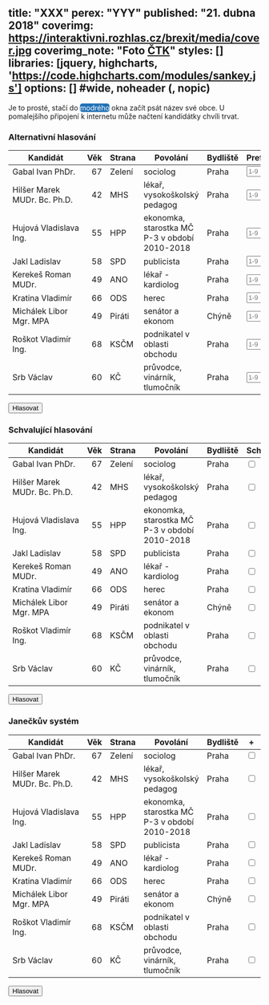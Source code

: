title: "XXX"
perex: "YYY"
published: "21. dubna 2018"
coverimg: https://interaktivni.rozhlas.cz/brexit/media/cover.jpg
coverimg_note: "Foto <a href='#'>ČTK</a>"
styles: []
libraries: [jquery, highcharts, 'https://code.highcharts.com/modules/sankey.js']
options: [] #wide, noheader (, nopic)
---

Je to prosté, stačí do <span style="background-color: #2171b5;color: white;display: inline;border-radius: 5px;">modrého</span> okna začít psát název své obce. U pomalejšího připojení k internetu může načtení kandidátky chvíli trvat.

<wide>
<div id="container">
<div id="alternativni">

<h3>Alternativní hlasování</h3>
<table>
<thead><tr>
<th>Kandidát</th>
<th align="right">Věk</th>
<th>Strana</th>
<th>Povolání</th>
<th>Bydliště</th>
<th>Preference</th>
</tr>
</thead>
<tbody><tr>
<td>Gabal Ivan PhDr.</td>
<td align="right">67</td>
<td>Zelení</td>
<td>sociolog</td>
<td>Praha</td>
<td><input type="number" min="1" max="9" step="1" placeholder="1-9" class="alternativni" id="1"></td>
</tr>
<tr>
<td>Hilšer Marek MUDr. Bc. Ph.D.</td>
<td align="right">42</td>
<td>MHS</td>
<td>lékař, vysokoškolský pedagog</td>
<td>Praha</td>
<td><input type="number" min="1" max="9" step="1" placeholder="1-9" class="alternativni" id="2"></td>
</tr>
<tr>
<td>Hujová Vladislava Ing.</td>
<td align="right">55</td>
<td>HPP</td>
<td>ekonomka, starostka MČ P-3 v období 2010-2018</td>
<td>Praha</td>
<td><input type="number" min="1" max="9" step="1" placeholder="1-9" class="alternativni" id="3"></td>
</tr>
<tr>
<td>Jakl Ladislav</td>
<td align="right">58</td>
<td>SPD</td>
<td>publicista</td>
<td>Praha</td>
<td><input type="number" min="1" max="9" step="1" placeholder="1-9" class="alternativni" id="4"></td>
</tr>
<tr>
<td>Kerekeš Roman MUDr.</td>
<td align="right">49</td>
<td>ANO</td>
<td>lékař - kardiolog</td>
<td>Praha</td>
<td><input type="number" min="1" max="9" step="1" placeholder="1-9" class="alternativni" id="5"></td>
</tr>
<tr>
<td>Kratina Vladimír</td>
<td align="right">66</td>
<td>ODS</td>
<td>herec</td>
<td>Praha</td>
<td><input type="number" min="1" max="9" step="1" placeholder="1-9" class="alternativni" id="6"></td>
</tr>
<tr>
<td>Michálek Libor Mgr. MPA</td>
<td align="right">49</td>
<td>Piráti</td>
<td>senátor a ekonom</td>
<td>Chýně</td>
<td><input type="number" min="1" max="9" step="1" placeholder="1-9" class="alternativni" id="7"></td>
</tr>
<tr>
<td>Roškot Vladimír Ing.</td>
<td align="right">68</td>
<td>KSČM</td>
<td>podnikatel v oblasti obchodu</td>
<td>Praha</td>
<td><input type="number" min="1" max="9" step="1" placeholder="1-9" class="alternativni" id="8"></td>
</tr>
<tr>
<td>Srb Václav</td>
<td align="right">60</td>
<td>KČ</td>
<td>průvodce, vinárník, tlumočník</td>
<td>Praha</td>
<td><input type="number" min="1" max="9" step="1" placeholder="1-9" class="alternativni" id="9"></td>
</tr>
</tbody></table>

</div>

<div id="hlasovat">
<button type="button" id="hlasovaniAlternativni" onClick="hlasovani('alternativni')">Hlasovat</button>
</div>

</div>
</wide>

<wide>
<div id="container">
<div id="approval">

<h3>Schvalující hlasování</h3>
<table>
<thead><tr>
<th>Kandidát</th>
<th align="right">Věk</th>
<th>Strana</th>
<th>Povolání</th>
<th>Bydliště</th>
<th>Schválení</th>
</tr>
</thead>
<tbody><tr>
<td>Gabal Ivan PhDr.</td>
<td align="right">67</td>
<td>Zelení</td>
<td>sociolog</td>
<td>Praha</td>
<td><input type="checkbox" class="approval" id="1"></td>
</tr>
<tr>
<td>Hilšer Marek MUDr. Bc. Ph.D.</td>
<td align="right">42</td>
<td>MHS</td>
<td>lékař, vysokoškolský pedagog</td>
<td>Praha</td>
<td><input type="checkbox" class="approval" id="2"></td>
</tr>
<tr>
<td>Hujová Vladislava Ing.</td>
<td align="right">55</td>
<td>HPP</td>
<td>ekonomka, starostka MČ P-3 v období 2010-2018</td>
<td>Praha</td>
<td><input type="checkbox" class="approval" id="3"></td>
</tr>
<tr>
<td>Jakl Ladislav</td>
<td align="right">58</td>
<td>SPD</td>
<td>publicista</td>
<td>Praha</td>
<td><input type="checkbox" class="approval" id="4"></td>
</tr>
<tr>
<td>Kerekeš Roman MUDr.</td>
<td align="right">49</td>
<td>ANO</td>
<td>lékař - kardiolog</td>
<td>Praha</td>
<td><input type="checkbox" class="approval" id="5"></td>
</tr>
<tr>
<td>Kratina Vladimír</td>
<td align="right">66</td>
<td>ODS</td>
<td>herec</td>
<td>Praha</td>
<td><input type="checkbox" class="approval" id="6"></td>
</tr>
<tr>
<td>Michálek Libor Mgr. MPA</td>
<td align="right">49</td>
<td>Piráti</td>
<td>senátor a ekonom</td>
<td>Chýně</td>
<td><input type="checkbox" class="approval" id="7"></td>
</tr>
<tr>
<td>Roškot Vladimír Ing.</td>
<td align="right">68</td>
<td>KSČM</td>
<td>podnikatel v oblasti obchodu</td>
<td>Praha</td>
<td><input type="checkbox" class="approval" id="8"></td>
</tr>
<tr>
<td>Srb Václav</td>
<td align="right">60</td>
<td>KČ</td>
<td>průvodce, vinárník, tlumočník</td>
<td>Praha</td>
<td><input type="checkbox" class="approval" id="9"></td>
</tr>
</tbody></table>

</div>

<div id="hlasovat">
<button type="button" id="hlasovaniApproval" onClick="hlasovani('approval')">Hlasovat</button>
</div>

</div>
</wide>

<wide>
<div id="container">
<div id="janecek">

<h3>Janečkův systém</h3>
<table>
<thead><tr>
<th>Kandidát</th>
<th align="right">Věk</th>
<th>Strana</th>
<th>Povolání</th>
<th>Bydliště</th>
<th>+</th>
<th>-</th>
</tr>
</thead>
<tbody><tr>
<td>Gabal Ivan PhDr.</td>
<td align="right">67</td>
<td>Zelení</td>
<td>sociolog</td>
<td>Praha</td>
<td><input type="checkbox" class="janecekplus" id="1" onClick="janecekCall()"></td>
<td><input type="checkbox" class="janecekminus" id="1" onClick="janecekCall()" disabled="true"></td>
</tr>
<tr>
<td>Hilšer Marek MUDr. Bc. Ph.D.</td>
<td align="right">42</td>
<td>MHS</td>
<td>lékař, vysokoškolský pedagog</td>
<td>Praha</td>
<td><input type="checkbox" class="janecekplus" id="2" onClick="janecekCall()"></td>
<td><input type="checkbox" class="janecekminus" id="2" onClick="janecekCall()" disabled="true"></td>
</tr>
<tr>
<td>Hujová Vladislava Ing.</td>
<td align="right">55</td>
<td>HPP</td>
<td>ekonomka, starostka MČ P-3 v období 2010-2018</td>
<td>Praha</td>
<td><input type="checkbox" class="janecekplus" id="3" onClick="janecekCall()"></td>
<td><input type="checkbox" class="janecekminus" id="3" onClick="janecekCall()" disabled="true"></td>
</tr>
<tr>
<td>Jakl Ladislav</td>
<td align="right">58</td>
<td>SPD</td>
<td>publicista</td>
<td>Praha</td>
<td><input type="checkbox" class="janecekplus" id="4" onClick="janecekCall()"></td>
<td><input type="checkbox" class="janecekminus" id="4" onClick="janecekCall()" disabled="true"></td>
</tr>
<tr>
<td>Kerekeš Roman MUDr.</td>
<td align="right">49</td>
<td>ANO</td>
<td>lékař - kardiolog</td>
<td>Praha</td>
<td><input type="checkbox" class="janecekplus" id="5" onClick="janecekCall()"></td>
<td><input type="checkbox" class="janecekminus" id="5" onClick="janecekCall()" disabled="true"></td>
</tr>
<tr>
<td>Kratina Vladimír</td>
<td align="right">66</td>
<td>ODS</td>
<td>herec</td>
<td>Praha</td>
<td><input type="checkbox" class="janecekplus" id="6" onClick="janecekCall()"></td>
<td><input type="checkbox" class="janecekminus" id="6" onClick="janecekCall()" disabled="true"></td>
</tr>
<tr>
<td>Michálek Libor Mgr. MPA</td>
<td align="right">49</td>
<td>Piráti</td>
<td>senátor a ekonom</td>
<td>Chýně</td>
<td><input type="checkbox" class="janecekplus" id="7" onClick="janecekCall()"></td>
<td><input type="checkbox" class="janecekminus" id="7" onClick="janecekCall()" disabled="true"></td>
</tr>
<tr>
<td>Roškot Vladimír Ing.</td>
<td align="right">68</td>
<td>KSČM</td>
<td>podnikatel v oblasti obchodu</td>
<td>Praha</td>
<td><input type="checkbox" class="janecekplus" id="8" onClick="janecekCall()"></td>
<td><input type="checkbox" class="janecekminus" id="8" onClick="janecekCall()" disabled="true"></td>
</tr>
<tr>
<td>Srb Václav</td>
<td align="right">60</td>
<td>KČ</td>
<td>průvodce, vinárník, tlumočník</td>
<td>Praha</td>
<td><input type="checkbox" class="janecekplus" id="9" onClick="janecekCall()"></td>
<td><input type="checkbox" class="janecekminus" id="9" onClick="janecekCall()" disabled="true"></td>
</tr>
</tbody></table>

</div>

<div id="hlasovat">
<button type="button" id="hlasovaniJanecek" onClick="hlasovani('janecek')">Hlasovat</button>
</div>

</div>
</wide>

<wide><div id="trebic12" style="max-width: 100%; height: 600px"></div></wide>

<wide><div id="trebic34" style="max-width: 100%; height: 500px"></div></wide>

<wide><div id="trebic57" style="max-width: 100%; height: 400px"></div></wide>
